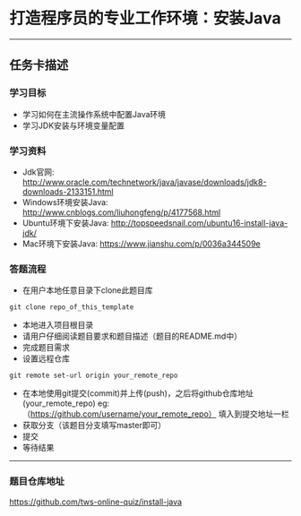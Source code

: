 # 打造程序员的专业工作环境：安装Java 
-----------------------------------------------

## 任务卡描述

### 学习目标
- 学习如何在主流操作系统中配置Java环境
- 学习JDK安装与环境变量配置
### 学习资料
- Jdk官网: http://www.oracle.com/technetwork/java/javase/downloads/jdk8-downloads-2133151.html
- Windows环境安装Java: http://www.cnblogs.com/liuhongfeng/p/4177568.html
- Ubuntu环境下安装Java: http://topspeedsnail.com/ubuntu16-install-java-jdk/
- Mac环境下安装Java: https://www.jianshu.com/p/0036a344509e
### 答题流程
- 在用户本地任意目录下clone此题目库 
```
git clone repo_of_this_template
```
- 本地进入项目根目录
- 请用户仔细阅读题目要求和题目描述（题目的README.md中）
- 完成题目需求
- 设置远程仓库
````
git remote set-url origin your_remote_repo
````
- 在本地使用git提交(commit)并上传(push)，之后将github仓库地址(your_remote_repo) eg:（https://github.com/username/your_remote_repo） 填入到提交地址一栏
- 获取分支（该题目分支填写master即可）
- 提交
- 等待结果

---------------------------------------------------------------------------

### 题目仓库地址
https://github.com/tws-online-quiz/install-java